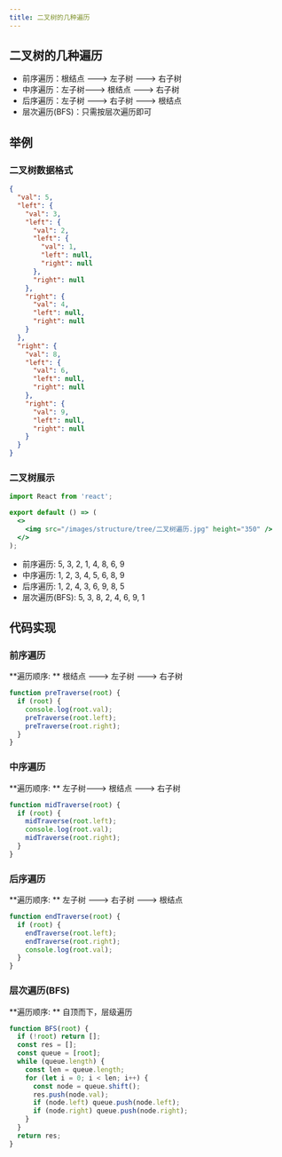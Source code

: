 ```yaml
---
title: 二叉树的几种遍历
---
```


## 二叉树的几种遍历

- 前序遍历：根结点 ---> 左子树 ---> 右子树
- 中序遍历：左子树---> 根结点 ---> 右子树
- 后序遍历：左子树 ---> 右子树 ---> 根结点
- 层次遍历(BFS)：只需按层次遍历即可

## 举例

### 二叉树数据格式

```json
{
  "val": 5,
  "left": {
    "val": 3,
    "left": {
      "val": 2,
      "left": {
        "val": 1,
        "left": null,
        "right": null
      },
      "right": null
    },
    "right": {
      "val": 4,
      "left": null,
      "right": null
    }
  },
  "right": {
    "val": 8,
    "left": {
      "val": 6,
      "left": null,
      "right": null
    },
    "right": {
      "val": 9,
      "left": null,
      "right": null
    }
  }
}
```

### 二叉树展示

```jsx | inline
import React from 'react';

export default () => (
  <>
    <img src="/images/structure/tree/二叉树遍历.jpg" height="350" />
  </>
);
```

- 前序遍历: 5, 3, 2, 1, 4, 8, 6, 9
- 中序遍历: 1, 2, 3, 4, 5, 6, 8, 9
- 后序遍历: 1, 2, 4, 3, 6, 9, 8, 5
- 层次遍历(BFS): 5, 3, 8, 2, 4, 6, 9, 1

## 代码实现

### 前序遍历

**遍历顺序: ** 根结点 ---> 左子树 ---> 右子树

```js
function preTraverse(root) {
  if (root) {
    console.log(root.val);
    preTraverse(root.left);
    preTraverse(root.right);
  }
}
```

### 中序遍历

**遍历顺序: ** 左子树---> 根结点 ---> 右子树

```js
function midTraverse(root) {
  if (root) {
    midTraverse(root.left);
    console.log(root.val);
    midTraverse(root.right);
  }
}
```

### 后序遍历

**遍历顺序: ** 左子树 ---> 右子树 ---> 根结点

```js
function endTraverse(root) {
  if (root) {
    endTraverse(root.left);
    endTraverse(root.right);
    console.log(root.val);
  }
}
```

### 层次遍历(BFS)

**遍历顺序: ** 自顶而下，层级遍历

```js
function BFS(root) {
  if (!root) return [];
  const res = [];
  const queue = [root];
  while (queue.length) {
    const len = queue.length;
    for (let i = 0; i < len; i++) {
      const node = queue.shift();
      res.push(node.val);
      if (node.left) queue.push(node.left);
      if (node.right) queue.push(node.right);
    }
  }
  return res;
}
```
